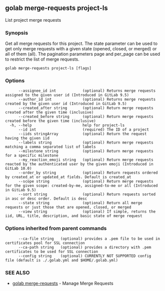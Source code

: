 ## golab merge-requests project-ls

List project merge requests

### Synopsis


Get all merge requests for this project. The state parameter can be used to get only merge requests with a given state (opened, closed, or merged) or all of them (all). The pagination parameters page and per_page can be used to restrict the list of merge requests.

```
golab merge-requests project-ls [flags]
```

### Options

```
      --assignee_id int            (optional) Returns merge requests assigned to the given user id (Introduced in GitLab 9.5)
      --author_id int              (optional) Returns merge requests created by the given user id (Introduced in GitLab 9.5)
      --created_after string       (optional) Return merge requests created after the given time (inclusive)
      --created_before string      (optional) Return merge requests created before the given time (inclusive)
  -h, --help                       help for project-ls
      --id int                     (required) The ID of a project
      --iids stringArray           (optional) Return the request having the given iid
      --labels string              (optional) Return merge requests matching a comma separated list of labels
      --milestone string           (optional) Return merge requests for a specific milestone
      --my_reaction_emoji string   (optional) Return merge requests reacted by the authenticated user by the given emoji (Introduced in GitLab 10.0)
      --order_by string            (optional) Return requests ordered by created_at or updated_at fields. Default is created_at
      --scope string               (optional) Return merge requests for the given scope: created-by-me, assigned-to-me or all (Introduced in GitLab 9.5)
      --sort string                (optional) Return requests sorted in asc or desc order. Default is desc
      --state string               (optional) Return all merge requests or just those that are opened, closed, or merged
      --view string                (optional) If simple, returns the iid, URL, title, description, and basic state of merge request
```

### Options inherited from parent commands

```
      --ca-file string   (optional) provides a .pem file to be used in certificates pool for SSL connection
      --ca-path string   (optional) provides a directory with .pem certificates to be used for SSL connection
      --config string    (optional) CURRENTLY NOT SUPPORTED config file (default is ./.golab.yml and $HOME/.golab.yml)
```

### SEE ALSO
* [golab merge-requests](golab_merge-requests.md)	 - Manage Merge Requests

